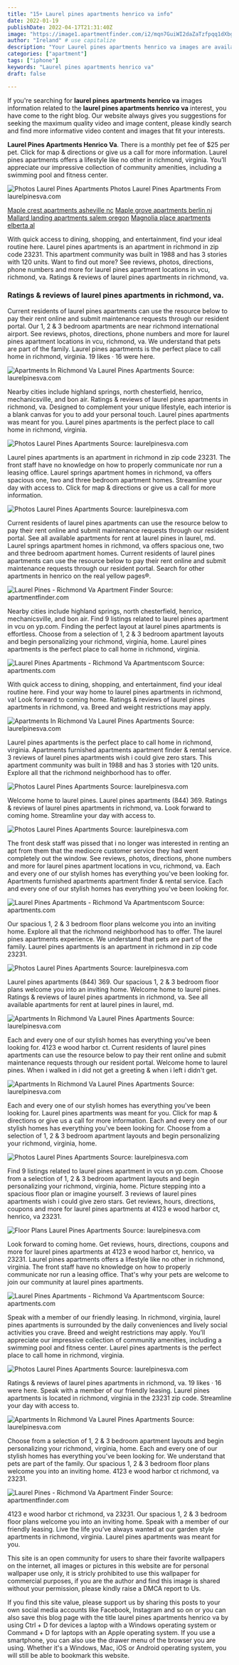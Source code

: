 ```yaml
---
title: "15+ Laurel pines apartments henrico va info"
date: 2022-01-19
publishDate: 2022-04-17T21:31:40Z
image: "https://image1.apartmentfinder.com/i2/mqn7GuiWI2daZaTzfpqq1dXbg_XJ4mXABbpX08scQ9Y/117/laurel-pines-richmond-va-floorplan.jpg"
author: "Ireland" # use capitalize
description: "Your Laurel pines apartments henrico va images are available. Laurel pines apartments henrico va are a topic that is being searched for and liked by netizens now. You can Download the Laurel pines apartments henrico va files here. Get all free photos."
categories: ["apartment"]
tags: ["iphone"]
keywords: "Laurel pines apartments henrico va"
draft: false

---
```


If you're searching for **laurel pines apartments henrico va** images information related to the **laurel pines apartments henrico va** interest, you have come to the right  blog.  Our website always  gives you  suggestions  for seeking  the maximum  quality video and image  content, please kindly search and find more informative video content and images  that fit your interests.

**Laurel Pines Apartments Henrico Va**. There is a monthly pet fee of $25 per pet. Click for map &amp; directions or give us a call for more information. Laurel pines apartments offers a lifestyle like no other in richmond, virginia. You’ll appreciate our impressive collection of community amenities, including a swimming pool and fitness center.

![Photos Laurel Pines Apartments](https://g5-assets-cld-res.cloudinary.com/image/upload/x_27,y_50,h_464,w_695,c_crop/q_auto,f_auto,c_fill,g_center,h_667,w_1000/v1621286300/g5/g5-c-5g8me979c-management-services-corporation/g5-cl-1lfl62zgcd-management-services-corporation-richmond-va/uploads/Laurel-Pines-061318-33_1_lfo6lg.jpg "Photos Laurel Pines Apartments")
Photos Laurel Pines Apartments From laurelpinesva.com

[Maple crest apartments asheville nc](/maple-crest-apartments-asheville-nc/)
[Maple grove apartments berlin nj](/maple-grove-apartments-berlin-nj/)
[Mallard landing apartments salem oregon](/mallard-landing-apartments-salem-oregon/)
[Magnolia place apartments elberta al](/magnolia-place-apartments-elberta-al/)

With quick access to dining, shopping, and entertainment, find your ideal routine here. Laurel pines apartments is an apartment in richmond in zip code 23231. This apartment community was built in 1988 and has 3 stories with 120 units. Want to find out more? See reviews, photos, directions, phone numbers and more for laurel pines apartment locations in vcu, richmond, va. Ratings &amp; reviews of laurel pines apartments in richmond, va.

### Ratings &amp; reviews of laurel pines apartments in richmond, va.

Current residents of laurel pines apartments can use the resource below to pay their rent online and submit maintenance requests through our resident portal. Our 1, 2 &amp; 3 bedroom apartments are near richmond international airport. See reviews, photos, directions, phone numbers and more for laurel pines apartment locations in vcu, richmond, va. We understand that pets are part of the family. Laurel pines apartments is the perfect place to call home in richmond, virginia. 19 likes · 16 were here.


![Apartments In Richmond Va Laurel Pines Apartments](https://g5-assets-cld-res.cloudinary.com/image/upload/q_auto,f_auto,c_fill,g_center,h_667,w_1200/v1621284542/g5/g5-c-5g8me979c-management-services-corporation/g5-cl-1lfl62zgcd-management-services-corporation-richmond-va/uploads/Laurel-Pines-061318-27_1_esoc4k.jpg "Apartments In Richmond Va Laurel Pines Apartments")
Source: laurelpinesva.com

Nearby cities include highland springs, north chesterfield, henrico, mechanicsville, and bon air. Ratings &amp; reviews of laurel pines apartments in richmond, va. Designed to complement your unique lifestyle, each interior is a blank canvas for you to add your personal touch. Laurel pines apartments was meant for you. Laurel pines apartments is the perfect place to call home in richmond, virginia.

![Photos Laurel Pines Apartments](https://g5-assets-cld-res.cloudinary.com/image/upload/x_27,y_50,h_464,w_695,c_crop/q_auto,f_auto,c_fill,g_center,h_667,w_1000/v1621286300/g5/g5-c-5g8me979c-management-services-corporation/g5-cl-1lfl62zgcd-management-services-corporation-richmond-va/uploads/Laurel-Pines-061318-33_1_lfo6lg.jpg "Photos Laurel Pines Apartments")
Source: laurelpinesva.com

Laurel pines apartments is an apartment in richmond in zip code 23231. The front staff have no knowledge on how to properly communicate nor run a leasing office. Laurel springs apartment homes in richmond, va offers spacious one, two and three bedroom apartment homes. Streamline your day with access to. Click for map &amp; directions or give us a call for more information.

![Photos Laurel Pines Apartments](https://g5-assets-cld-res.cloudinary.com/image/upload/x_0,y_0,h_827,w_1240,c_crop/q_auto,f_auto,c_fill,g_center,h_667,w_1000/v1621348526/g5/g5-c-5g8me979c-management-services-corporation/g5-cl-1lfl62zgcd-management-services-corporation-richmond-va/uploads/laurel-pines-apartments-richmond-va-interior-photo_3_2_d8tfti.jpg "Photos Laurel Pines Apartments")
Source: laurelpinesva.com

Current residents of laurel pines apartments can use the resource below to pay their rent online and submit maintenance requests through our resident portal. See all available apartments for rent at laurel pines in laurel, md. Laurel springs apartment homes in richmond, va offers spacious one, two and three bedroom apartment homes. Current residents of laurel pines apartments can use the resource below to pay their rent online and submit maintenance requests through our resident portal. Search for other apartments in henrico on the real yellow pages®.

![Laurel Pines - Richmond Va Apartment Finder](https://image1.apartmentfinder.com/i2/O5y7FIWQMOAKT6G3C4VgKbb3NLYyB-CVhp2fmUty39Y/117/laurel-pines-richmond-va-floorplan.jpg "Laurel Pines - Richmond Va Apartment Finder")
Source: apartmentfinder.com

Nearby cities include highland springs, north chesterfield, henrico, mechanicsville, and bon air. Find 9 listings related to laurel pines apartment in vcu on yp.com. Finding the perfect layout at laurel pines apartments is effortless. Choose from a selection of 1, 2 &amp; 3 bedroom apartment layouts and begin personalizing your richmond, virginia, home. Laurel pines apartments is the perfect place to call home in richmond, virginia.

![Laurel Pines Apartments - Richmond Va Apartmentscom](https://images1.apartments.com/i2/r-YY6XweUQ0gN8qBqzEVOB-2QBQbwSsMYCRQuEfFLzQ/117/laurel-pines-richmond-va-interior-photo.jpg?p=1 "Laurel Pines Apartments - Richmond Va Apartmentscom")
Source: apartments.com

With quick access to dining, shopping, and entertainment, find your ideal routine here. Find your way home to laurel pines apartments in richmond, va! Look forward to coming home. Ratings &amp; reviews of laurel pines apartments in richmond, va. Breed and weight restrictions may apply.

![Apartments In Richmond Va Laurel Pines Apartments](https://g5-assets-cld-res.cloudinary.com/image/upload/x_0,y_111,h_1650,w_3000,c_crop/q_auto,f_auto,c_fill,g_center,h_1100,w_2000/v1621459333/g5/g5-c-5g8me979c-management-services-corporation/g5-cl-1lfl62zgcd-management-services-corporation-richmond-va/uploads/GettyImages-507110862_2_y0dbg8.jpg "Apartments In Richmond Va Laurel Pines Apartments")
Source: laurelpinesva.com

Laurel pines apartments is the perfect place to call home in richmond, virginia. Apartments furnished apartments apartment finder &amp; rental service. 3 reviews of laurel pines apartments wish i could give zero stars. This apartment community was built in 1988 and has 3 stories with 120 units. Explore all that the richmond neighborhood has to offer.

![Photos Laurel Pines Apartments](https://g5-assets-cld-res.cloudinary.com/image/upload/x_0,y_0,h_827,w_1240,c_crop/q_auto,f_auto,c_fill,g_center,h_667,w_1000/v1621348674/g5/g5-c-5g8me979c-management-services-corporation/g5-cl-1lfl62zgcd-management-services-corporation-richmond-va/uploads/laurel-pines-apartments-richmond-va-interior-photo_hc4l87.jpg "Photos Laurel Pines Apartments")
Source: laurelpinesva.com

Welcome home to laurel pines. Laurel pines apartments (844) 369. Ratings &amp; reviews of laurel pines apartments in richmond, va. Look forward to coming home. Streamline your day with access to.

![Photos Laurel Pines Apartments](https://res.cloudinary.com/g5-assets-cld/image/upload/x_0,y_2,h_487,w_731,c_crop/q_auto,f_auto,fl_lossy,g_center,h_667,w_1000/g5/g5-c-5g8me979c-management-services-corporation/g5-cl-1lfl62zgcd-management-services-corporation-richmond-va/uploads/Laurel-Pines-061318-11_ymacze.jpg "Photos Laurel Pines Apartments")
Source: laurelpinesva.com

The front desk staff was pissed that i no longer was interested in renting an apt from them that the mediocre customer service they had went completely out the window. See reviews, photos, directions, phone numbers and more for laurel pines apartment locations in vcu, richmond, va. Each and every one of our stylish homes has everything you&#039;ve been looking for. Apartments furnished apartments apartment finder &amp; rental service. Each and every one of our stylish homes has everything you&#039;ve been looking for.

![Laurel Pines Apartments - Richmond Va Apartmentscom](https://images1.apartments.com/i2/-R0AWIEx1OEvF5rdhP2OqTYZ-C5kQpSNRQRuHB0aiWI/111/laurel-pines-richmond-va-primary-photo.jpg "Laurel Pines Apartments - Richmond Va Apartmentscom")
Source: apartments.com

Our spacious 1, 2 &amp; 3 bedroom floor plans welcome you into an inviting home. Explore all that the richmond neighborhood has to offer. The laurel pines apartments experience. We understand that pets are part of the family. Laurel pines apartments is an apartment in richmond in zip code 23231.

![Photos Laurel Pines Apartments](https://res.cloudinary.com/g5-assets-cld/image/upload/x_0,y_143,h_339,w_508,c_crop/q_auto,f_auto,fl_lossy,g_center,h_667,w_1000/g5/g5-c-5g8me979c-management-services-corporation/g5-cl-1lfl62zgcd-management-services-corporation-richmond-va/uploads/Laurel-Pines-061318-29_ufylqs.jpg "Photos Laurel Pines Apartments")
Source: laurelpinesva.com

Laurel pines apartments (844) 369. Our spacious 1, 2 &amp; 3 bedroom floor plans welcome you into an inviting home. Welcome home to laurel pines. Ratings &amp; reviews of laurel pines apartments in richmond, va. See all available apartments for rent at laurel pines in laurel, md.

![Apartments In Richmond Va Laurel Pines Apartments](https://g5-assets-cld-res.cloudinary.com/image/upload/x_0,y_72,h_445,w_800,c_crop/q_auto,f_auto,c_fill,g_center,h_667,w_1200/v1621284758/g5/g5-c-5g8me979c-management-services-corporation/g5-cl-1lfl62zgcd-management-services-corporation-richmond-va/uploads/Laurel-Pines-061318-12_bqwf2h.jpg "Apartments In Richmond Va Laurel Pines Apartments")
Source: laurelpinesva.com

Each and every one of our stylish homes has everything you&#039;ve been looking for. 4123 e wood harbor ct. Current residents of laurel pines apartments can use the resource below to pay their rent online and submit maintenance requests through our resident portal. Welcome home to laurel pines. When i walked in i did not get a greeting &amp; when i left i didn&#039;t get.

![Apartments In Richmond Va Laurel Pines Apartments](https://g5-assets-cld-res.cloudinary.com/image/upload/x_0,y_92,h_435,w_783,c_crop/q_auto,f_auto,c_fill,g_center,h_667,w_1200/v1621285071/g5/g5-c-5g8me979c-management-services-corporation/g5-cl-1lfl62zgcd-management-services-corporation-richmond-va/uploads/Laurel-Pines-061318-7_ezcjy4.jpg "Apartments In Richmond Va Laurel Pines Apartments")
Source: laurelpinesva.com

Each and every one of our stylish homes has everything you&#039;ve been looking for. Laurel pines apartments was meant for you. Click for map &amp; directions or give us a call for more information. Each and every one of our stylish homes has everything you&#039;ve been looking for. Choose from a selection of 1, 2 &amp; 3 bedroom apartment layouts and begin personalizing your richmond, virginia, home.

![Photos Laurel Pines Apartments](https://g5-assets-cld-res.cloudinary.com/image/upload/x_10,y_52,h_495,w_743,c_crop/q_auto,f_auto,c_fill,g_center,h_667,w_1000/v1621286386/g5/g5-c-5g8me979c-management-services-corporation/g5-cl-1lfl62zgcd-management-services-corporation-richmond-va/uploads/Laurel-Pines-061318-30_mzq9ud.jpg "Photos Laurel Pines Apartments")
Source: laurelpinesva.com

Find 9 listings related to laurel pines apartment in vcu on yp.com. Choose from a selection of 1, 2 &amp; 3 bedroom apartment layouts and begin personalizing your richmond, virginia, home. Picture stepping into a spacious floor plan or imagine yourself. 3 reviews of laurel pines apartments wish i could give zero stars. Get reviews, hours, directions, coupons and more for laurel pines apartments at 4123 e wood harbor ct, henrico, va 23231.

![Floor Plans Laurel Pines Apartments](https://g5-assets-cld-res.cloudinary.com/image/upload/x_133,y_16,h_797,w_996,c_crop/q_auto,f_auto,c_fill,g_center,h_800,w_1000/v1621286092/g5/g5-c-5g8me979c-management-services-corporation/g5-cl-1lfl62zgcd-management-services-corporation-richmond-va/uploads/laurel-pines-apartments-richmond-va-interior-photo_1_osnlmg.jpg "Floor Plans Laurel Pines Apartments")
Source: laurelpinesva.com

Look forward to coming home. Get reviews, hours, directions, coupons and more for laurel pines apartments at 4123 e wood harbor ct, henrico, va 23231. Laurel pines apartments offers a lifestyle like no other in richmond, virginia. The front staff have no knowledge on how to properly communicate nor run a leasing office. That&#039;s why your pets are welcome to join our community at laurel pines apartments.

![Laurel Pines Apartments - Richmond Va Apartmentscom](https://images1.apartments.com/i2/9tiLpaqNK5x5p4sG3Au6kn6ikEFVkLhmH5R11W2y3oE/117/laurel-pines-richmond-va-interior-photo.jpg?p=1 "Laurel Pines Apartments - Richmond Va Apartmentscom")
Source: apartments.com

Speak with a member of our friendly leasing. In richmond, virginia, laurel pines apartments is surrounded by the daily conveniences and lively social activities you crave. Breed and weight restrictions may apply. You’ll appreciate our impressive collection of community amenities, including a swimming pool and fitness center. Laurel pines apartments is the perfect place to call home in richmond, virginia.

![Photos Laurel Pines Apartments](https://res.cloudinary.com/g5-assets-cld/image/upload/x_2,y_0,h_826,w_1238,c_crop/q_auto,f_auto,fl_lossy,g_center,h_667,w_1000/g5/g5-c-5g8me979c-management-services-corporation/g5-cl-1lfl62zgcd-management-services-corporation-richmond-va/uploads/laurel-pines-apartments-richmond-va-interior-photo_5_swram4.jpg "Photos Laurel Pines Apartments")
Source: laurelpinesva.com

Ratings &amp; reviews of laurel pines apartments in richmond, va. 19 likes · 16 were here. Speak with a member of our friendly leasing. Laurel pines apartments is located in richmond, virginia in the 23231 zip code. Streamline your day with access to.

![Apartments In Richmond Va Laurel Pines Apartments](https://g5-assets-cld-res.cloudinary.com/image/upload/q_auto,f_auto,c_fill,g_center,h_667,w_1200/v1621286943/g5/g5-c-5g8me979c-management-services-corporation/g5-cl-1lfl62zgcd-management-services-corporation-richmond-va/uploads/Laurel-Pines-061318-1_dkarzm.jpg "Apartments In Richmond Va Laurel Pines Apartments")
Source: laurelpinesva.com

Choose from a selection of 1, 2 &amp; 3 bedroom apartment layouts and begin personalizing your richmond, virginia, home. Each and every one of our stylish homes has everything you&#039;ve been looking for. We understand that pets are part of the family. Our spacious 1, 2 &amp; 3 bedroom floor plans welcome you into an inviting home. 4123 e wood harbor ct richmond, va 23231.

![Laurel Pines - Richmond Va Apartment Finder](https://image1.apartmentfinder.com/i2/mqn7GuiWI2daZaTzfpqq1dXbg_XJ4mXABbpX08scQ9Y/117/laurel-pines-richmond-va-floorplan.jpg "Laurel Pines - Richmond Va Apartment Finder")
Source: apartmentfinder.com

4123 e wood harbor ct richmond, va 23231. Our spacious 1, 2 &amp; 3 bedroom floor plans welcome you into an inviting home. Speak with a member of our friendly leasing. Live the life you’ve always wanted at our garden style apartments in richmond, virginia. Laurel pines apartments was meant for you.

This site is an open community for users to share their favorite wallpapers on the internet, all images or pictures in this website are for personal wallpaper use only, it is stricly prohibited to use this wallpaper for commercial purposes, if you are the author and find this image is shared without your permission, please kindly raise a DMCA report to Us.

If you find this site value, please support us by sharing this posts to your own social media accounts like Facebook, Instagram and so on or you can also save this blog page with the title laurel pines apartments henrico va by using Ctrl + D for devices a laptop with a Windows operating system or Command + D for laptops with an Apple operating system. If you use a smartphone, you can also use the drawer menu of the browser you are using. Whether it's a Windows, Mac, iOS or Android operating system, you will still be able to bookmark this website.
